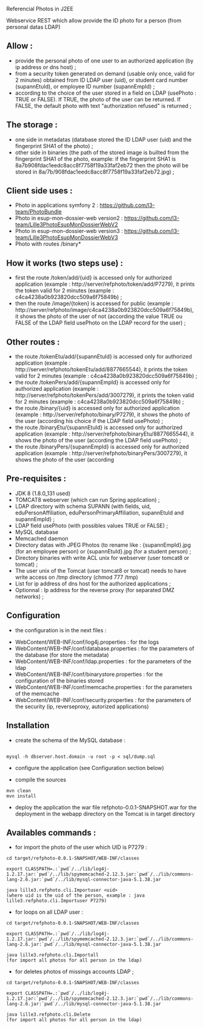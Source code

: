 Referencial Photos in J2EE

Webservice REST which allow provide the ID photo for a person (from personal datas LDAP) 

Allow :
---
- provide the personal photo of one user to an authorized application (by ip address or dns host) ;
- from a security token generated on demand (usable only once, valid for 2 minutes) obtained from ID LDAP user (uid), or student card number (supannEtuId), or employee ID number (supannEmpId) ;
- according to the choice of the user stored in a field on LDAP (usePhoto : TRUE or FALSE). If TRUE, the photo of the user can be returned. If FALSE, the default photo with text "authorization refused" is returned ; 

The storage :
---
- one side in metadatas (database stored the ID LDAP user (uid) and the fingerprint SHA1 of the photo) ;
- other side in binaries (the path of the stored image is builted from the fingerprint SHA1 of the photo, example: if the fingerprint SHA1 is 8a7b908fdac1eedc8acc8f7758f19a33faf2eb72 then the photo will be stored in 8a/7b/908fdac1eedc8acc8f7758f19a33faf2eb72.jpg) ;

Client side uses :
---
- Photo in applications symfony 2 : https://github.com/l3-team/PhotoBundle
- Photo in esup-mon-dossier-web version2 : https://github.com/l3-team/Lille3PhotoEsupMonDossierWebV2
- Photo in esup-mon-dossier-web version3 : https://github.com/l3-team/Lille3PhotoEsupMonDossierWebV3
- Photo with routes /binary*

How it works (two steps use) :
---
- first the route /token/add/{uid} is accessed only for authorized application (example : http://server/refphoto/token/add/P7279), it prints the token valid for 2 minutes (example : c4ca4238a0b923820dcc509a6f75849b) ;
- then the route /image/{token} is accessed for public (example : http://server/refphoto/image/c4ca4238a0b923820dcc509a6f75849b), it shows the photo of the user of not (according the value TRUE ou FALSE of the LDAP field usePhoto on the LDAP record for the user) ;

Other routes :
---
- the route /tokenEtu/add/{supannEtuId} is accessed only for authorized application (example : http://server/refphoto/tokenEtu/add/8877665544), it prints the token valid for 2 minutes (example : c4ca4238a0b923820dcc509a6f75849b) ;
- the route /tokenPers/add/{supannEmpId} is accessed only for authorized application (example : http://server/refphoto/tokenPers/add/3007279), it prints the token valid for 2 minutes (example : c4ca4238a0b923820dcc509a6f75849b) ;
- the route /binary/{uid} is accessed only for authorized application (example : http://server/refphoto/binary/P7279), it shows the photo of the user (according his choice if the LDAP field usePhoto) ;
- the route /binaryEtu/{supannEtuId} is accessed only for authorized application (example : http://server/refphoto/binaryEtu/8877665544), it shows the photo of the user (according the LDAP field usePhoto) ;
- the route /binaryPers/{supannEmpId} is accessed only for authorized application (example : http://server/refphoto/binaryPers/3007279), it shows the photo of the user (according 

Pre-requisites :
---
* JDK 8 (1.8.0_131 used)
* TOMCAT8 webserver (which can run Spring application) ;
* LDAP directory with schema SUPANN (with fields, uid, eduPersonAffiliation, eduPersonPrimaryAffiliation, supannEtuId and supannEmpId) ;
* LDAP field usePhoto (with possibles values TRUE or FALSE) ;
* MySQL database
* Memcached daemon
* Directory datas with JPEG Photos (to rename like : {supannEmpId}.jpg (for an employee person) or {supannEtuId}.jpg (for a student person) ;
* Directory binaries with write ACL unix for webserver (user tomcat8 or tomcat) ;
* The user unix of the Tomcat (user tomcat8 or tomcat) needs to have write access on /tmp directory (chmod 777 /tmp)
* List for ip address of dns host for the authorized applications ;
* Optionnal : Ip address for the reverse proxy (for separated DMZ networks) ;



Configuration
---
* the configuration is in  the next files :
- WebContent/WEB-INF/conf/log4j.properties       : for the logs
- WebContent/WEB-INF/conf/database.properties    : for the parameters of the database (for store the metadata) 
- WebContent/WEB-INF/conf/ldap.properties        : for the parameters of the ldap
- WebContent/WEB-INF/conf/binarystore.properties : for the configuration of the binaries stored
- WebContent/WEB-INF/conf/memcache.properties    : for the parameters of the memcache
- WebContent/WEB-INF/conf/security.properties    : for the parameters of the security (ip, reverseproxy, autorized applications)


Installation
---

* create the schema of the MySQL database :

```

mysql -h dbserver.host.domain -u root -p < sql/dump.sql

```

* configure the application (see Configuration section below)

* compile the sources
```
mvn clean
mvn install
```

* deploy the application
the war file refphoto-0.0.1-SNAPSHOT.war for the deployment in the webapp directory on the Tomcat is in target directory




Availables commands :
---
- for import the photo of the user which UID is P7279 :
```
cd target/refphoto-0.0.1-SNAPSHOT/WEB-INF/classes

export CLASSPATH=.:`pwd`/../lib/log4j-1.2.17.jar:`pwd`/../lib/spymemcached-2.12.3.jar:`pwd`/../lib/commons-lang-2.6.jar:`pwd`/../lib/mysql-connector-java-5.1.38.jar

java lille3.refphoto.cli.Importuser <uid>
(where uid is the uid of the person, example : java lille3.refphoto.cli.Importuser P7279)
```
- for loops on all LDAP user :
```
cd target/refphoto-0.0.1-SNAPSHOT/WEB-INF/classes

export CLASSPATH=.:`pwd`/../lib/log4j-1.2.17.jar:`pwd`/../lib/spymemcached-2.12.3.jar:`pwd`/../lib/commons-lang-2.6.jar:`pwd`/../lib/mysql-connector-java-5.1.38.jar

java lille3.refphoto.cli.Importall
(for import all photos for all person in the ldap)
```
- for deletes photos of missings accounts LDAP ;
```
cd target/refphoto-0.0.1-SNAPSHOT/WEB-INF/classes

export CLASSPATH=.:`pwd`/../lib/log4j-1.2.17.jar:`pwd`/../lib/spymemcached-2.12.3.jar:`pwd`/../lib/commons-lang-2.6.jar:`pwd`/../lib/mysql-connector-java-5.1.38.jar

java lille3.refphoto.cli.Delete
(for import all photos for all person in the ldap)
```



